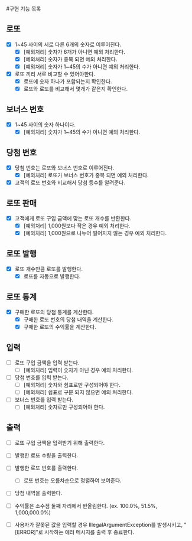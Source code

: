 #구현 기능 목록
## 로또
- [x] 1~45 사이의 서로 다른 6개의 숫자로 이루어진다.
  - [x] [예외처리] 숫자가 6개가 아니면 예외 처리한다.
  - [x] [예외처리] 숫자가 중복 되면 예외 처리한다.
  - [x] [예외처리] 숫자가 1~45의 수가 아니면 예외 처리한다.
- [x] 로또 끼리 서로 비교할 수 있어야한다.
  - [x] 로또에 숫자 하나가 포함되는지 확인한다.
  - [x] 로또와 로또를 비교해서 몇개가 같은지 확인한다.

## 보너스 번호
- [x] 1~45 사이의 숫자 하나이다.
  - [x] [예외처리] 숫자가 1~45의 수가 아니면 예외 처리한다.

## 당첨 번호
- [x] 당첨 번호는 로또와 보너스 번호로 이루어진다.
  - [x] [예외처리] 로또가 보너스 번호가 중복 되면 예외 처리한다.
- [x] 고객의 로또 번호와 비교해서 당첨 등수를 알려준다.

## 로또 판매
- [x] 고객에게 로또 구입 금액에 맞는 로또 개수를 반환한다.
  - [x] [예외처리] 1,000원보다 작은 경우 예외 처리한다.
  - [x] [예외처리] 1,000원으로 나누어 떨어지지 않는 경우 예외 처리한다.

## 로또 발행 
- [x] 로또 개수만큼 로또를 발행한다.
  - [x] 로또를 자동으로 발행한다.

## 로또 통계
- [x] 구매한 로또의 당첨 통계를 계산한다. 
  - [x] 구매한 로또 번호의 당첨 내역을 계산한다.
  - [x] 구매한 로또의 수익률을 계산한다. 

## 입력
- [ ] 로또 구입 금액을 입력 받는다. 
  - [ ] [예외처리] 입력이 숫자가 아닌 경우 예외 처리한다.
  
- [ ] 당첨 번호를 입력 받는다.
  - [ ] [예외처리] 숫자와 쉼표로만 구성되어야 한다.
  - [ ] [예외처리] 쉼표로 구분 되지 않으면 예외 처리한다.
    
- [ ] 보너스 번호를 입력 받는다.
  - [ ] [예외처리] 숫자로만 구성되어야 한다.

## 출력 
- [ ] 로또 구입 금액을 입력받기 위해 출력한다.
- [ ] 발행한 로또 수량을 출력한다.
- [ ] 발행한 로또 번호를 출력한다. 
  - [ ] 로또 번호는 오름차순으로 정렬하여 보여준다.
- [ ] 당첨 내역을 출력한다.
- [ ] 수익률은 소수점 둘째 자리에서 반올림한다. (ex. 100.0%, 51.5%, 1,000,000.0%)
- [ ] 사용자가 잘못된 값을 입력할 경우 IllegalArgumentException를 발생시키고, "[ERROR]"로 시작하는 에러 메시지를 출력 후 종료한다.

